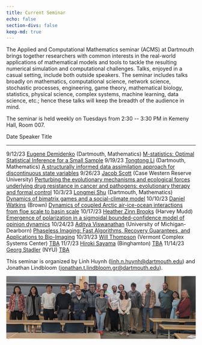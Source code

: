 ```yaml
---
title: Current Seminar
echo: false
section-divs: false
keep-md: true
---
```



The Applied and Computational Mathematics seminar (ACMS) at Dartmouth brings together researchers with common interests in the real-world applications of mathematical models and tools to tackle the resulting numerical simulation and computational challenges. Talks, enjoyed in a casual setting, include both outside speakers. The seminar includes talks broadly on mathematics, computational science, network science, stochastic processes, engineering, game theory, mathematical biology, statistics, physical science, complex systems, machine learning, data science, etc.; hence these talks will keep the breadth of the audience in mind.

The seminar is held weekly on Tuesdays from 2:30 -- 3:30 PM in Kemeny Hall, Room 007.

<!-- This cell looks through the seminar_talks YAML file and generates the current seminar schedule. -->

Date      Speaker                                                                                                        Title
--------  -------------------------------------------------------------------------------------------------------------  ----------------------------------------------------------------------------------------------------------------------------------------------------------------------------------------
9/12/23   [Eugene Demidenko](https://www.eugened.org/) (Dartmouth, Mathematics)                                          [M-statistics: Optimal Statistical Inference for a Small Sample](/seminar_pages/DemidenkoF23.html)
9/19/23   [Tongtong Li](https://math.dartmouth.edu/~tli/) (Dartmouth, Mathematics)                                       [A structurally informed data assimilation approach for discontinuous state variables](/seminar_pages/LiF23.html)
9/26/23   [Jacob Scott](https://case.edu/cancer/members/member-directory/jacob-scott) (Case Western Reserve University)  [Perturbing the evolutionary mechanisms and ecological forces underlying drug resistance in cancer and pathogens: evolutionary therapy and formal control](/seminar_pages/ScottF23.html)
10/3/23   [Longmei Shu](https://math.dartmouth.edu/~lshu/) (Dartmouth, Mathematics)                                      [Dynamics of bimatrix games and a social-climate model](/seminar_pages/ShuF23.html)
10/10/23  [Daniel Watkins](https://danielmwatkins.com/) (Brown)                                                          [Dynamics of coupled Arctic air-ice-ocean interactions from floe scale to basin scale](/seminar_pages/WatkinsF23.html)
10/17/23  [Heather Zinn Brooks](https://sites.google.com/g.hmc.edu/hzinnbrooks?pli=1) (Harvey Mudd)                      [Emergence of polarization in a sigmoidal bounded-confidence model of opinion dynamics](/seminar_pages/BrooksF23.html)
10/24/23  [Aditya Viswanathan](https://www-personal.umd.umich.edu/~adityavv/) (University of Michigan-Dearborn)          [Phaseless Imaging: Fast Algorithms, Recovery Guarantees, and Applications to Bio-Imaging](/seminar_pages/ViswanathanF23.html)
10/31/23  [Will Thompson](https://www.willhwthompson.com/) (Vermont Complex Systems Center)                              [TBA](/seminar_pages/ThompsonF23.html)
11/7/23   [Hiroki Sayama](https://bingweb.binghamton.edu/~sayama/) (Binghamton)                                          [TBA](/seminar_pages/SayamaF23.html)
11/14/23  [Georg Stadler](https://math.nyu.edu/~stadler/) (NYU)                                                          [TBA](/seminar_pages/StadlerF23.html)


This seminar is organized by Linh Huynh (linh.n.huynh@dartmouth.edu) and Jonathan Lindbloom (jonathan.t.lindbloom.gr@dartmouth.edu).

![](acms_banner.JPG)

